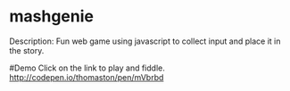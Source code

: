 # mashgenie
Description:
Fun web game using javascript to collect input and place it in the story.

#Demo
Click on the link to play and fiddle. http://codepen.io/thomaston/pen/mVbrbd
